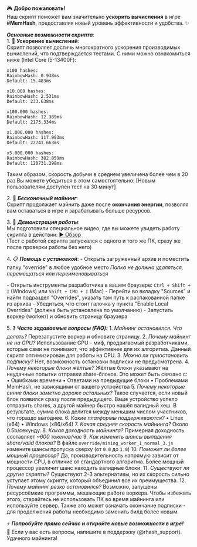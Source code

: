 🎮 **Добро пожаловать\!**  
Наш скрипт поможет вам значительно **ускорить вычисления** в игре **\#MemHash**, предоставляя новый уровень эффективности и удобства\. ✨  

***Основные возможности скрипта***:  
1\. 🚀 **Ускорение вычислений**:  
Скрипт позволяет достичь многократного ускорения производимых вычислений, что подтверждается тестами\.
С ними можно ознакомиться ниже \(Intel Core I5\-13400F\):  
```
x100 hashes:
RainbowHash: 0.938ms
Default: 15.483ms

x10.000 hashes:
RainbowHash: 2.531ms
Default: 233.638ms

x100.000 hashes:
RainbowHash: 12.389ms
Default: 2173.334ms

x1.000.000 hashes:
RainbowHash: 117.903ms
Default: 22741.663ms

x5.000.000 hashes:
RainbowHash: 382.859ms
Default: 120731.298ms
```
Таким образом, скорость добычи в среднем увеличена более чем в 20 раз
Вы можете убедиться в этом самостоятельно:
\[Новым пользователям доступен тест на 30 минут\]

2\. 🔋 ***Бесконечный майнинг***:  
Скрипт продолжает майнить даже после **окончания энергии**, позволяя вам оставаться в игре и зарабатывать больше ресурсов\.  

3\. 🎥 ***Демонстрация работы***:  
Мы подготовили специальное видео, где вы можете увидеть работу скрипта в действии: [▶️ Обзор](https://youtu.be/O-CrerP7mT8)  
\(Тест с работой скрипта запускался с одного и того же ПК, сразу же после проверки работы без него\)

4\. 📋 ***Помощь с установкой***:
\- Открыть загруженный архив и поместить папку
"override" в любое удобное место
_Папка не должна удаляться, перемещаться или переименовываться_

\- Открыть инструменты разработчика в вашем браузере:
`Ctrl + Shift + I` \(Windows\) или `Shift + CMD + I` \(Mac\)
\- Перейти во вкладку "Sources" и найти подраздел "Overrides", указать там путь к распакованной папке из архива
\- Убедиться, что стоит галочка у пункта "Enable Local Overrides" \(должна быть установлена по умолчанию\)
\- Запустить воркер \(worker/\) и обновить страницу браузера

5\. ❓ ***Часто задаваемые вопросы \(FAQ\):***
1\. _Майнинг остановился\. Что делать?_
Перезапустите воркер и обновите страницу\.
2\. _Почему майнинг не на GPU?_
Использование GPU \- миф, продвигаемый разработчиками, которые сами не понимают, что эффективнее для их алгоритма\.
Данный скрипт оптимизирован для работы на CPU\.
3\. _Можно ли приостановить подписку?_
Нет, возможность остановки подписки не предусмотрена\.
4\. _Почему некоторые блоки жёлтые?_
Жёлтые блоки указывают на неудачные попытки отправки share\-блоков\. Это может быть связано с:
• Ошибками времени
• Ответами на предыдущие блоки
• Проблемами MemHash, не зависящими от вашего устройства
5\. _Почему некоторые синие блоки заметно дороже остальных?_
Такое случается, если новый блок появился сразу после предыдущего\.
Ваше устройство успело отправить shares, а другой майнер быстро нашёл валидный хеш\.
В результате, сумма блока делится между меньшим числом участников, что гораздо выгоднее\.
6\. _Какие платформы поддерживаются?_
• Linux \(x64\)
• Windows \(x86/x64\)
7\. _Какая средняя скорость майнинга?_
Около 0\.5b/секунду\.
8\. _Какая доходность майнинга?_
Примерная доходность составляет _\~600 токенов/час_
9\. _Как изменить шансы выпадения share/valid блоков?_
В файле `override/mining_worker_1_normal_3.js` измените шансы пропуска сверху \(от `0.0` до `1.0`\)
10\. _Поможет ли более мощный процессор?_
Да, производительность напрямую зависит от мощности CPU, в отличие от стандартного алгоритма\.
Более мощный процессор увеличит шанс находить валидные блоки\.
11\. _Существуют ли другие скрипты?_
Существуют 2\-3 альтернативы, но их скорость сильно уступает этому скрипту, который объединил все их преимущества\.
12\. _Почему майнинг резко остановился?_
Возможно, запущены ресурсоёмкие программы, мешающие работе воркера\.
Чтобы избежать этого, старайтесь не использовать ПК во время майнинга или используйте сервер\.
Также это может означать окончание подписки \- для продолжения работы необходимо заменить билд более новым\.

⚡ ***Попробуйте прямо сейчас и откройте новые возможности в игре\!***  
👾 Если у вас есть вопросы, напишите в поддержку \(@rhash\_support\)\. Удачного майнинга\!
